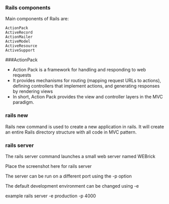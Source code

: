 ### Rails components

Main components of Rails are:

    ActionPack
    ActiveRecord
    ActionMailer
    ActiveModel
    ActiveResource
    ActiveSupport


###ActionPack

- Action Pack is a framework for handling and responding to web requests
- It provides mechanisms for routing (mapping request URLs to actions), defining controllers that implement actions, and generating responses by rendering views
- In short, Action Pack provides the view and controller layers in the MVC paradigm.



### rails new

Rails new command is used to create a new application in rails. 
It will create an entire Rails directory structure with all code in MVC pattern.


### rails server

The rails server command launches a small web server named WEBrick

Place the screenshot here for rails server

The server can be run on a different port using the -p option

The default development environment can be changed using -e

example rails server -e production -p 4000



